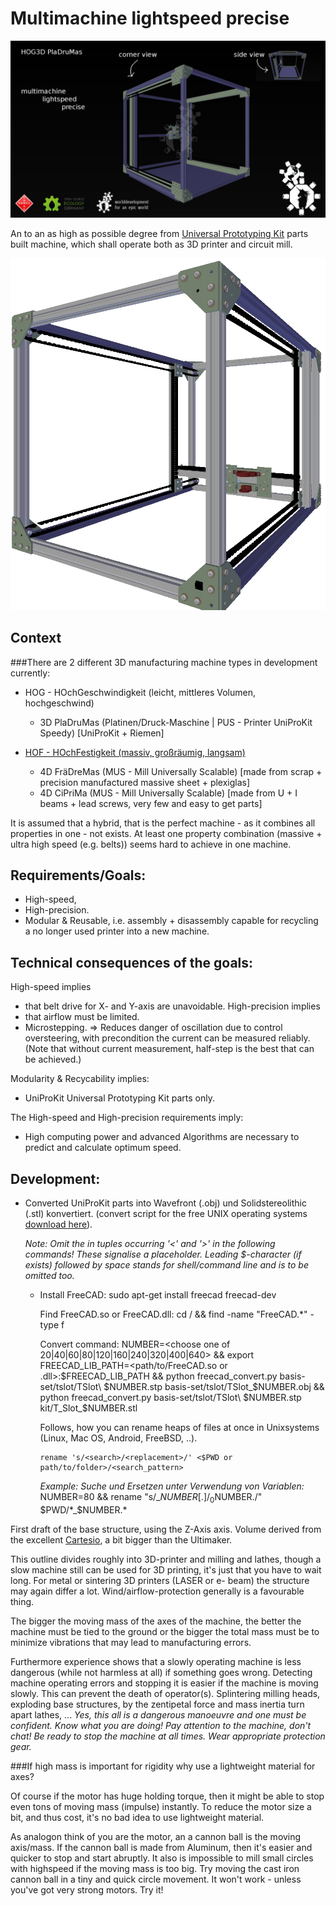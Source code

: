 Multimachine lightspeed precise
=======



<img src="multimachine_universally_scalable_schema.jpg" alt="" title=""/>


An to an as high as possible degree from <a href="http://wiki.opensourceecology.de/Universal_Prototyping_Kit#Basis-Set_Strukturelemente">Universal Prototyping Kit</a> parts built machine, which shall operate both as 3D printer and circuit mill.

<img src="HOG3D_PlaDruMas.png" alt="" title=""/>

Context
----
###There are 2 different 3D manufacturing machine types in development currently:

* HOG - HOchGeschwindigkeit (leicht, mittleres Volumen, hochgeschwind)
  * 3D PlaDruMas (Platinen/Druck-Maschine | PUS - Printer UniProKit Speedy) [UniProKit + Riemen]

* <a href="https://github.com/faerietree/multimachine_universally_scalable">HOF - HOchFestigkeit (massiv, großräumig, langsam)</a>
  * 4D FräDreMas (MUS - Mill Universally Scalable) [made from scrap + precision manufactured massive sheet + plexiglas]
  * 4D CiPriMa (MUS - Mill Universally Scalable) [made from U + I beams + lead screws, very few and easy to get parts]

It is assumed that a hybrid, that is the perfect machine - as it combines all properties in one - not exists. At least one property combination (massive + ultra high speed (e.g. belts)) seems hard to achieve in one machine.


Requirements/Goals:
---

* High-speed,
* High-precision.
* Modular & Reusable, i.e. assembly + disassembly capable for recycling a no longer used printer into a new machine.


Technical consequences of the goals:
---
High-speed implies
* that belt drive for X- and Y-axis are unavoidable.
High-precision implies
* that airflow must be limited.
* Microstepping. => Reduces danger of oscillation due to control oversteering, with precondition the current can be measured reliably. (Note that without current measurement, half-step is the best that can be achieved.)

Modularity & Recycability implies:
* UniProKit Universal Prototyping Kit parts only.

The High-speed and High-precision requirements imply:
* High computing power and advanced Algorithms are necessary to predict and calculate optimum speed.



Development:
----
* Converted UniProKit parts into Wavefront (.obj) und Solidstereolithic (.stl) konvertiert. (convert script for the free UNIX operating systems <a href="https://github.com/faerietree/multimachine_lightspeed_precise/blob/master/freecad_convert.py">download here</a>).

  *Note: Omit the in tuples occurring '<' and '>' in the following commands! These signalise a placeholder.
  Leading $-character (if exists) followed by space stands for shell/command line and is to be omitted too.*

  * Install FreeCAD:
        sudo apt-get install freecad freecad-dev

    Find FreeCAD.so or FreeCAD.dll:
        cd / && find -name "FreeCAD.*" -type f

    Convert command:
        NUMBER=<choose one of 20|40|60|80|120|160|240|320|400|640> && export FREECAD_LIB_PATH=<path/to/FreeCAD.so or .dll>:$FREECAD_LIB_PATH && python freecad_convert.py basis-set/tslot/TSlot\ $NUMBER.stp basis-set/tslot/TSlot_$NUMBER.obj && python freecad_convert.py basis-set/tslot/TSlot\ $NUMBER.stp kit/T_Slot_$NUMBER.stl

    Follows, how you can rename heaps of files at once in Unixsystems (Linux, Mac OS, Android, FreeBSD, ..).

        rename 's/<search>/<replacement>/' <$PWD or path/to/folder>/<search_pattern>

    *Example: Suche und Ersetzen unter Verwendung von Variablen:*
        NUMBER=80 && rename "s/_$NUMBER[.]/_0$NUMBER./" $PWD/*_$NUMBER.*





First draft of the base structure, using the Z-Axis axis. Volume derived from the excellent <a href="http://mauk.cc/">Cartesio</a>, a bit bigger than the Ultimaker.


This outline divides roughly into 3D-printer and milling and lathes, though a slow machine still can be used for 3D printing, it's just that you have to wait long.
For metal or sintering 3D printers (LASER or e- beam) the structure may again differ a lot. Wind/airflow-protection generally is a favourable thing.

The bigger the moving mass of the axes of the machine, the better the machine must be tied to the ground or the bigger the total mass must be to minimize vibrations that may lead to manufacturing errors.

Furthermore experience shows that a slowly operating machine is less dangerous (while not harmless at all) if something goes wrong. Detecting machine operating errors and stopping it is easier if the machine is moving slowly. This can prevent the death of operator(s).
Splintering milling heads, exploding base structures, by the zentipetal force and mass inertia turn apart lathes, ...
*Yes, this all is a dangerous manoeuvre and one must be confident. Know what you are doing! Pay attention to the machine, don't chat! Be ready to stop the machine at all times. Wear appropriate protection gear.*

###If high mass is important for rigidity why use a lightweight material for axes?

Of course if the motor has huge holding torque, then it might be able to stop even tons of moving mass (impulse) instantly. To reduce the motor size a bit, and thus cost, it's no bad idea to use lightweight material.

As analogon think of you are the motor, an a cannon ball is the moving axis/mass.
If the cannon ball is made from Aluminum, then it's easier and quicker to stop and start abruptly. It also is impossible to mill small circles with highspeed if the moving mass is too big. Try moving the cast iron cannon ball in a tiny and quick circle movement. It won't work - unless you've got very strong motors. Try it!


